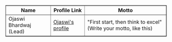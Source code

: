 <table border="1">
  <thead>
    <tr>
      <th>Name</th>
      <th>Profile Link</th>
      <th>Motto</th>
    </tr>
  </thead>
  <tbody>
    <tr>
      <td>Ojaswi Bhardwaj (Lead)</td>
      <td><a href="https://www.github.com/ojaswi1234" target="_blank">Ojaswi's profile</a></td>
      <td>"First start, then think to excel" (Write your motto, like this)</td>
    </tr>
  </tbody>
</table>
